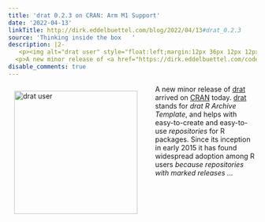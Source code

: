 ```yaml
---
title: 'drat 0.2.3 on CRAN: Arm M1 Support'
date: '2022-04-13'
linkTitle: http://dirk.eddelbuettel.com/blog/2022/04/13#drat_0.2.3
source: 'Thinking inside the box   '
description: |2-
   <p><img alt="drat user" style="float:left;margin:12px 36px 12px 12px;" width="250" src="http://i.imgur.com/dXKsSSK.jpg"/></p>
  <p>A new minor release of <a href="https://dirk.eddelbuettel.com/code/drat.html">drat</a> arrived on <a href="https://cran.r-project.org">CRAN</a> today. <a href="https://dirk.eddelbuettel.com/code/drat.html">drat</a> stands for <em>drat R Archive Template</em>, and helps with easy-to-create and easy-to-use <em>repositories</em> for R packages. Since its inception in early 2015 it has found widespread adoption among R users <em>because repositories with marked releases ...
disable_comments: true
---
```

 <p><img alt="drat user" style="float:left;margin:12px 36px 12px 12px;" width="250" src="http://i.imgur.com/dXKsSSK.jpg"/></p>
<p>A new minor release of <a href="https://dirk.eddelbuettel.com/code/drat.html">drat</a> arrived on <a href="https://cran.r-project.org">CRAN</a> today. <a href="https://dirk.eddelbuettel.com/code/drat.html">drat</a> stands for <em>drat R Archive Template</em>, and helps with easy-to-create and easy-to-use <em>repositories</em> for R packages. Since its inception in early 2015 it has found widespread adoption among R users <em>because repositories with marked releases ...